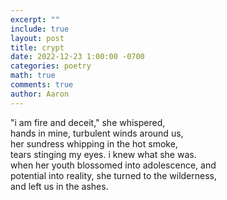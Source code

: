```yaml
---
excerpt: ""
include: true
layout: post
title: crypt
date: 2022-12-23 1:00:00 -0700
categories: poetry 
math: true
comments: true
author: Aaron
---
```


"i am fire and deceit," she whispered,  
hands in mine, turbulent winds around us,  
her sundress whipping in the hot smoke,  
tears stinging my eyes. i knew what she was.  
when her youth blossomed into adolescence, and  
potential into reality, she turned to the wilderness,  
and left us in the ashes.
